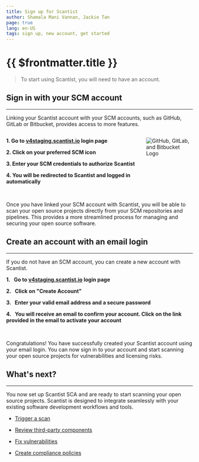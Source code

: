 ```yaml
---
title: Sign up for Scantist
author: Shamala Mani Vannan, Jackie Tan
page: true
lang: en-US
tags: sign up, new account, get started
---
```


<ClientOnly>

# {{ $frontmatter.title }}

>To start using Scantist, you will need to have an account.

## Sign in with your SCM account

<hr class="thick" />

Linking your Scantist account with your SCM accounts, such as GitHub, GitLab or Bitbucket, provides access to more features.

<div style="display: flex;">
<div style="flex: 3;">

**1. Go to [v4staging.scantist.io](https://v4staging.scantist.io) login page**

**2. Click on your preferred SCM icon**

**3. Enter your SCM credentials to authorize Scantist**

**4. You will be redirected to Scantist and logged in automatically**

</div><div style="flex: 1;">

![GitHub, GitLab, and Bitbucket Logo](/images/Get-Started-with-Scantist/Sign-up-for-Scantist-1.png)
</div></div>

<br />

Once you have linked your SCM account with Scantist, you will be able to scan your open source projects directly from your SCM repositories and pipelines. This provides a more streamlined process for managing and securing your open source software.

## Create an account with an email login

<hr class="thick" />

If you do not have an SCM account, you can create a new account with Scantist.

**1.&nbsp;&nbsp;&nbsp;Go to [v4staging.scantist.io](https://v4staging.scantist.io) login page**

**2.&nbsp;&nbsp;&nbsp;Click on "Create Account"**

**3.&nbsp;&nbsp;&nbsp;Enter your valid email address and a secure password**

**4.&nbsp;&nbsp;&nbsp;You will receive an email to confirm your account. Click on the link provided in the email to activate your account**

<br />

Congratulations! You have successfully created your Scantist account using your email login. You can now sign in to your account and start scanning your open source projects for vulnerabilities and licensing risks.

## What's next?

<hr class="thick" />

You now set up Scantist SCA and are ready to start scanning your open source projects. Scantist is designed to integrate seamlessly with your existing software development workflows and tools.

- [Trigger a scan](../Trigger-Scan/)

- [Review third-party components](../SCA/SCA-Components-Results.md)

- [Fix vulnerabilities](../SCA/SCA-Vulnerabilities-Results.md)

- [Create compliance policies](../Compliance-Policy-Rules/)

</ClientOnly>
